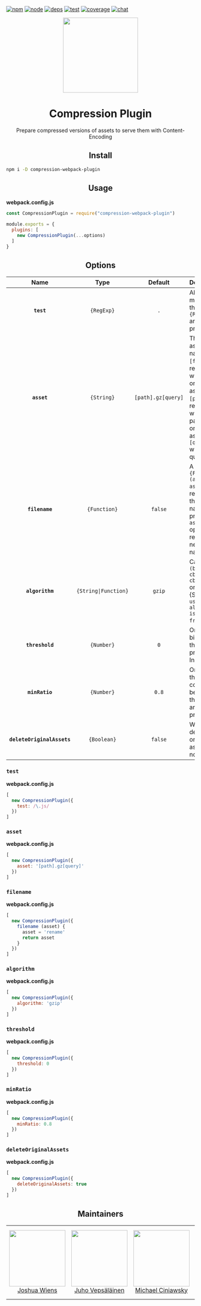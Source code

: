 [![npm][npm]][npm-url]
[![node][node]][node-url]
[![deps][deps]][deps-url]
[![test][test]][test-url]
[![coverage][cover]][cover-url]
[![chat][chat]][chat-url]

<div align="center">
  <a href="https://github.com/webpack/webpack">
    <img width="200" height="200"
      src="https://cdn.rawgit.com/webpack/media/e7485eb2/logo/icon.svg">
  </a>
  <h1>Compression Plugin</h1>
  <p>Prepare compressed versions of assets to serve them with Content-Encoding<p>
</div>

<h2 align="center">Install</h2>

```bash
npm i -D compression-webpack-plugin
```

<h2 align="center">Usage</h2>

**webpack.config.js**
```js
const CompressionPlugin = require("compression-webpack-plugin")

module.exports = {
  plugins: [
    new CompressionPlugin(...options)
  ]
}
```

<h2 align="center">Options</h2>

|Name|Type|Default|Description|
|:--:|:--:|:-----:|:----------|
|**`test`**|`{RegExp}`|`.`|All assets matching this `{RegExp}` are processed|
|**`asset`**|`{String}`|`[path].gz[query]`|The target asset name. `[file]` is replaced with the original asset. `[path]` is replaced with the path of the original asset and `[query]` with the query|
|**`filename`**|`{Function}`|`false`|A `{Function}` `(asset) => asset` which receives the asset name (after processing `asset` option) and returns the new asset name|
|**`algorithm`**|`{String\|Function}`|`gzip`|Can be `(buffer, cb) => cb(buffer)` or if a {String}` is used the algorithm is taken from `zlib`|
|**`threshold`**|`{Number}`|`0`|Only assets bigger than this size are processed. In bytes.|
|**`minRatio`**|`{Number}`|`0.8`|Only assets that compress better that this ratio are processed|
|**`deleteOriginalAssets`**|`{Boolean}`|`false`|Whether to delete the original assets or not|


### `test`

**webpack.config.js**
```js
[
  new CompressionPlugin({
    test: /\.js/
  })
]
```

### `asset`

**webpack.config.js**
```js
[
  new CompressionPlugin({
    asset: '[path].gz[query]'
  })
]
```

### `filename`

**webpack.config.js**
```js
[
  new CompressionPlugin({
    filename (asset) {
      asset = 'rename'
      return asset
    }
  })
]
```

### `algorithm`

**webpack.config.js**
```js
[
  new CompressionPlugin({
    algorithm: 'gzip'
  })
]
```

### `threshold`

**webpack.config.js**
```js
[
  new CompressionPlugin({
    threshold: 0
  })
]
```

### `minRatio`

**webpack.config.js**
```js
[
  new CompressionPlugin({
    minRatio: 0.8
  })
]
```

### `deleteOriginalAssets`

**webpack.config.js**
```js
[
  new CompressionPlugin({
    deleteOriginalAssets: true
  })
]
```

<h2 align="center">Maintainers</h2>

<table>
  <tbody>
  <tr>
    <td align="center">
      <a href="https://github.com/d3viant0ne">
        <img width="150" height="150" src="https://github.com/d3viant0ne.png?v=3&s=150">
        </br>
        Joshua Wiens
      </a>
    </td>
    <td align="center">
      <a href="https://github.com/bebraw">
        <img width="150" height="150" src="https://github.com/bebraw.png?v=3&s=150">
        </br>
        Juho Vepsäläinen
      </a>
    </td>
    <td align="center">
      <a href="https://github.com/michael-ciniawsky">
        <img width="150" height="150" src="https://github.com/michael-ciniawsky.png?v=3&s=150">
        </br>
        Michael Ciniawsky
      </a>
    </td>
    <td align="center">
      <a href="https://github.com/evilebottnawi">
        <img width="150" height="150" src="https://github.com/evilebottnawi.png?v=3&s=150">
        </br>
        Alexander Krasnoyarov
      </a>
    </td>
  </tr>
  <tbody>
</table>


[npm]: https://img.shields.io/npm/v/compression-webpack-plugin.svg
[npm-url]: https://npmjs.com/package/compression-webpack-plugin

[node]: https://img.shields.io/node/v/compression-webpack-plugin.svg
[node-url]: https://nodejs.org

[deps]: https://david-dm.org/webpack-contrib/compression-webpack-plugin.svg
[deps-url]: https://david-dm.org/webpack-contrib/compression-webpack-plugin

[test]: https://secure.travis-ci.org/webpack-contrib/compression-webpack-plugin.svg
[test-url]: http://travis-ci.org/webpack-contrib/compression-webpack-plugin

[cover]: https://codecov.io/gh/webpack-contrib/compression-webpack-plugin/branch/master/graph/badge.svg
[cover-url]: https://codecov.io/gh/webpack-contrib/compression-webpack-plugin

[chat]: https://img.shields.io/badge/gitter-webpack%2Fwebpack-brightgreen.svg
[chat-url]: https://gitter.im/webpack/webpack
